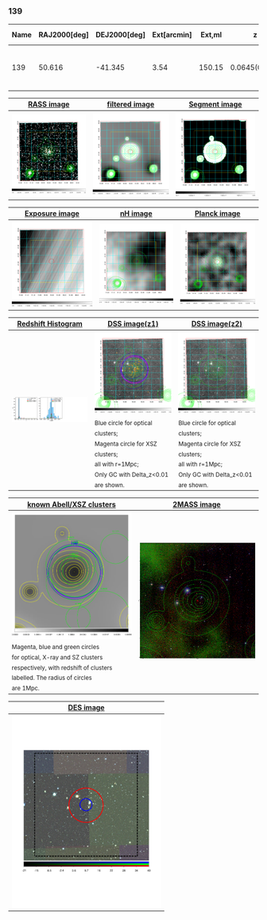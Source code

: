 <div STYLE="page-break-after: always;"></div>

### 139

|Name|RAJ2000[deg]|DEJ2000[deg] |Ext[arcmin]| Ext,ml | z | z_src| C|GC(XSZ,Delta_z<0.01)| GC(OPT,Delta_z<0.01)|GC| R_sig[arcmin] | R500[arcmin] | R500[Mpc]| CRsig[c/s] | CR500[c/s] |L500[1E44 erg/s]|F500[1E-12 erg/s/cm^2]| M500[1E14 Msun]|Tx[keV]|Cnt_sig|Beta|Rc[arcmin]|Comment|Alias|
|---|---|---|---|---|---|------|---|--------|---------|----------|---|---|---|---|---|---|---|---|---|---|---|---|---|---|
|139| 50.616| -41.345| 3.54| 150.15| 0.0645(0.005)| z1, z_xsz| B| MCXC, PSZ2, Tar| A, N, W| A, MCXC, N, PSZ2, Tar, W| 9.288| 11.153| 0.830| 0.320(0.036)| 0.331(0.037)| 0.637(0.043)| 6.341(0.428)| 1.73(0.06)| 3.06(0.07)| 145.3| 0.950(-0.067+0.037)| 6.442(-0.514+0.388)| -| k437|

|[RASS image](../image/139/139_img.pdf)|[filtered image](../image/139/139_fil.pdf)|[Segment image](../image/139/139_seg.pdf)|
|-------------------|--------------------|-------------------|
| <img src="../image/139/139_img.png" width="300">  | <img src="../image/139/139_fil.png" width="300">   | <img src="../image/139/139_seg.png" width="300">  |

|[Exposure image](../image/139/139_mex.pdf)| [nH image](../image/139/139_nh.pdf)| [Planck image](../image/139/139_p.pdf)|
|-------------------|--------------------|-------------------|
|<img src="../image/139/139_mex.png" width="300">   | <img src="../image/139/139_nh.png" width="300">    | <img src="../image/139/139_p.png" width="300"> |

|[Redshift Histogram](../image/139/139_zg.pdf) | [DSS image(z1)](../image/139/139_dss_z1.pdf)      |  [DSS image(z2)](../image/139/139_dss_z2.pdf)    |
|-------------------|--------------------|-------------------|
|<img src="../image/139/139_zg.png" width="300"> |<img src="../image/139/139_dss_z1.png" width="300"> <sub><br>Blue circle for optical clusters; <br>Magenta circle for XSZ clusters; <br>all with r=1Mpc; <br>Only GC with Delta_z<0.01 are shown. </sub>| <img src="../image/139/139_dss_z2.png" width="300"><sub><br>Blue circle for optical clusters; <br>Magenta circle for XSZ clusters; <br>all with r=1Mpc; <br>Only GC with Delta_z<0.01 are shown. </sub> |

|[known Abell/XSZ clusters](../image/139/139_gc.pdf) | [2MASS image](../image/139/139_2mass.pdf)      |
|-------------------|-------------------|
|<img src=../image/139/139_gc.png width="300"> <br><sub>Magenta, blue and green circles <br>for optical, X-ray and SZ clusters <br>respectively, with redshift of clusters <br>labelled. The radius of circles <br>are 1Mpc.</sub>|<img src="../image/139/139_2mass.png" width="300">  |

|[DES image](../image/139/139_des.pdf)   |
|-------------------|
| <img src="../image/139/139_des.pdf" width="300">  |
